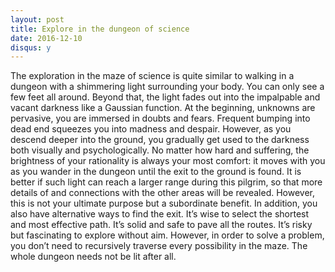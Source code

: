```yaml
---
layout: post
title: Explore in the dungeon of science
date: 2016-12-10
disqus: y
---
```


The exploration in the maze of science is quite similar to walking in a dungeon with a shimmering light surrounding your body. You can only see a few feet all around. Beyond that, the light fades out into the impalpable and vacant darkness like a Gaussian function. At the beginning, unknowns are pervasive, you are immersed in doubts and fears. Frequent bumping into dead end squeezes you into madness and despair. However, as you descend deeper into the ground, you gradually get used to the darkness both visually and psychologically. No matter how hard and suffering, the brightness of your rationality is always your most comfort: it moves with you as you wander in the dungeon until the exit to the ground is found. It is better if such light can reach a larger range during this pilgrim, so that more details of and connections with the other areas will be revealed. However, this is not your ultimate purpose but a subordinate benefit. In addition, you also have alternative ways to find the exit. It’s wise to select the shortest and most effective path. It’s solid and safe to pave all the routes. It’s risky but fascinating to explore without aim. However, in order to solve a problem, you don’t need to recursively traverse every possibility in the maze. The whole dungeon needs not be lit after all.
